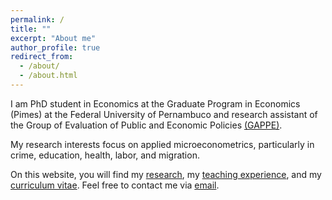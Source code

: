 ```yaml
---
permalink: /
title: ""
excerpt: "About me"
author_profile: true
redirect_from: 
  - /about/
  - /about.html
---
```


I am PhD student in Economics at the Graduate Program in Economics (Pimes) at the Federal University of Pernambuco and research assistant of the Group of Evaluation of Public and Economic Policies [(GAPPE)](https://www.gappe.org/). 

My research interests focus on applied microeconometrics, particularly in crime, education, health, labor, and migration.

On this website, you will find my [research](http://www.janstuckatz.com/research/), my [teaching experience](https://caiquemelo.github.io/teaching/), and my [curriculum vitae](https://caiquemelo.github.io/cv/). Feel free to contact me via [email](mailto:caique.melo@outlook.com).

